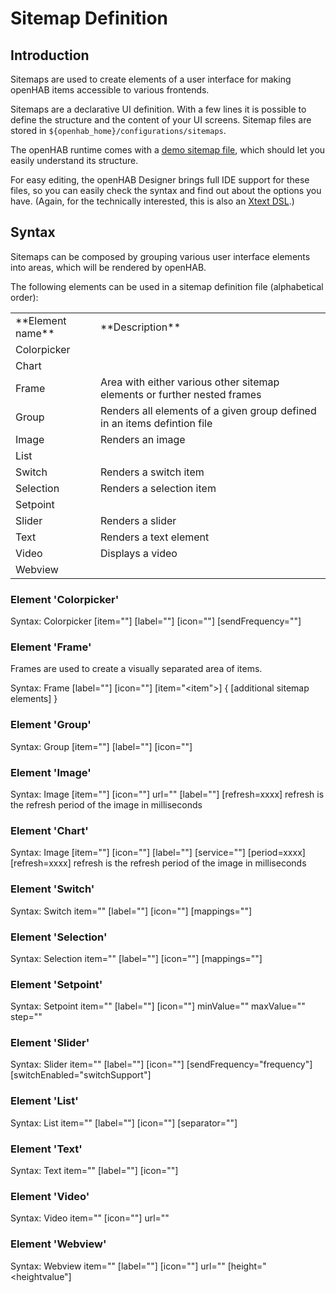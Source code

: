 # Sitemap Definition

## Introduction

Sitemaps are used to create elements of a user interface for making openHAB items accessible to various frontends.

Sitemaps are a declarative UI definition. With a few lines it is possible to define the structure and the content of your UI screens. Sitemap files are stored in `${openhab_home}/configurations/sitemaps`.

The openHAB runtime comes with a [demo sitemap file](https://github.com/openhab/openhab/blob/master/distribution/openhabhome/configurations/sitemaps/demo.sitemap), which should let you easily understand its structure. 

For easy editing, the openHAB Designer brings full IDE support for these files, so you can easily check the syntax and find out about the options you have. (Again, for the technically interested, this is also an [Xtext DSL](http://code.google.com/p/openhab/source/browse/bundles/model/org.openhab.model.sitemap/src/org/openhab/model/Sitemap.xtext).)

## Syntax

Sitemaps can be composed by grouping various user interface elements into areas, which will be rendered by openHAB.

The following elements can be used in a sitemap definition file (alphabetical order):

<table>
  <tr><td>**Element name**</td><td>**Description**</td></tr>
  <tr><td>Colorpicker</td><td></td></tr>
  <tr><td>Chart</td><td></td></tr>
  <tr><td>Frame</td><td>Area with either various other sitemap elements or further nested frames</td></tr>
  <tr><td>Group</td><td>Renders all elements of a given group defined in an items defintion file</td></tr>
  <tr><td>Image</td><td>Renders an image</td></tr>
  <tr><td>List</td><td></td></tr>
  <tr><td>Switch</td><td>Renders a switch item</td></tr>
  <tr><td>Selection</td><td>Renders a selection item</td></tr>
  <tr><td>Setpoint</td><td></td></tr>
  <tr><td>Slider</td><td>Renders a slider</td></tr>
  <tr><td>Text</td><td>Renders a text element</td></tr>
  <tr><td>Video</td><td>Displays a video</td></tr>
  <tr><td>Webview</td><td></td></tr>
</table>

### Element 'Colorpicker'

Syntax:
    Colorpicker [item="<itemname>"] [label="<labelname>"] [icon="<iconname>"] [sendFrequency=""]

### Element 'Frame'

Frames are used to create a visually separated area of items.

Syntax:
    Frame [label="<labelname>"] [icon="<icon>"] [item="<item">]
    {
    	[additional sitemap elements]
    }

### Element 'Group'

Syntax:
    Group [item="<itemname>"] [label="<labelname>"] [icon="<iconname>"]

### Element 'Image'

Syntax:
    Image [item="<itemname>"] [icon="<iconname>"] url="<url of image>" [label="<labelname>"] [refresh=xxxx]
refresh is the refresh period of the image in milliseconds

### Element 'Chart'

Syntax:
    Image [item="<itemname>"] [icon="<iconname>"] [label="<labelname>"] [service="<service>"] [period=xxxx] [refresh=xxxx]
refresh is the refresh period of the image in milliseconds

### Element 'Switch'

Syntax:
    Switch item="<itemname>" [label="<labelname>"] [icon="<iconname>"] [mappings="<mapping definition>"]

### Element 'Selection'

Syntax:
    Selection item="<itemname>" [label="<labelname>"] [icon="<iconname>"] [mappings="<mapping definition>"]

### Element 'Setpoint'

Syntax:
    Setpoint item="<itemname>" [label="<labelname>"] [icon="<iconname>"] minValue="<min value>" maxValue="<max value>" step="<step value>"

### Element 'Slider'

Syntax:
    Slider item="<itemname>" [label="<labelname>"] [icon="<iconname>"] [sendFrequency="frequency"] [switchEnabled="switchSupport"]

### Element 'List'

Syntax:
    List item="<itemname>" [label="<labelname>"] [icon="<iconname>"] [separator=""]

### Element 'Text'

Syntax:
    Text item="<itemname>" [label="<labelname>"] [icon="<iconname>"]

### Element 'Video'

Syntax:
    Video item="<itemname>"  [icon="<iconname>"] url="<url of video to embed>"

### Element 'Webview'

Syntax:
    Webview item="<itemname>" [label="<labelname>"] [icon="<iconname>"] url="<url>" [height="<heightvalue"]